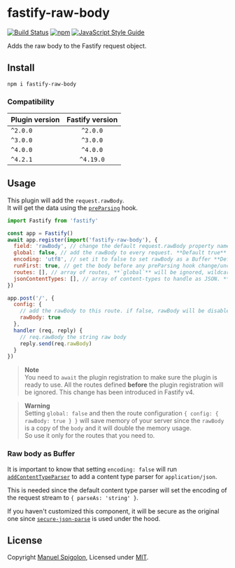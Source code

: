 # fastify-raw-body

[![Build Status](https://github.com/Eomm/fastify-raw-body/workflows/ci/badge.svg)](https://github.com/Eomm/fastify-raw-body/actions)
[![npm](https://img.shields.io/npm/v/fastify-raw-body)](https://www.npmjs.com/package/fastify-raw-body)
[![JavaScript Style Guide](https://img.shields.io/badge/code_style-standard-brightgreen.svg)](https://standardjs.com)

Adds the raw body to the Fastify request object.

## Install

```
npm i fastify-raw-body
```

### Compatibility

| Plugin version | Fastify version |
| ------------- |:---------------:|
| `^2.0.0` | `^2.0.0` |
| `^3.0.0` | `^3.0.0` |
| `^4.0.0` | `^4.0.0` |
| `^4.2.1` | `^4.19.0` |


## Usage

This plugin will add the `request.rawBody`.  
It will get the data using the [`preParsing`](https://www.fastify.io/docs/latest/Reference/Hooks/#preparsing) hook.

```js
import Fastify from 'fastify'

const app = Fastify()
await app.register(import('fastify-raw-body'), {
  field: 'rawBody', // change the default request.rawBody property name
  global: false, // add the rawBody to every request. **Default true**
  encoding: 'utf8', // set it to false to set rawBody as a Buffer **Default utf8**
  runFirst: true, // get the body before any preParsing hook change/uncompress it. **Default false**
  routes: [], // array of routes, **`global`** will be ignored, wildcard routes not supported
  jsonContentTypes: [], // array of content-types to handle as JSON. **Default ['application/json']**
})

app.post('/', {
  config: {
    // add the rawBody to this route. if false, rawBody will be disabled when global is true
    rawBody: true
  },
  handler (req, reply) {
    // req.rawBody the string raw body
    reply.send(req.rawBody)
  }
})
```

> **Note**  
> You need to `await` the plugin registration to make sure the plugin is ready to use.
> All the routes defined **before** the plugin registration will be ignored.
> This change has been introduced in Fastify v4.

> **Warning**  
> Setting `global: false` and then the route configuration `{ config: { rawBody: true } }` will
> save memory of your server since the `rawBody` is a copy of the `body` and it will double the memory usage.  
> So use it only for the routes that you need to.

### Raw body as Buffer

It is important to know that setting `encoding: false` will run [`addContentTypeParser`](https://www.fastify.io/docs/master/ContentTypeParser/) to add a content type parser for `application/json`.

This is needed since the default content type parser will set the encoding of the request stream to `{ parseAs: 'string' }`.

If you haven't customized this component, it will be secure as the original one since [`secure-json-parse`](https://www.npmjs.com/package/secure-json-parse) is used under the hood.

## License

Copyright [Manuel Spigolon](https://github.com/Eomm), Licensed under [MIT](./LICENSE).
